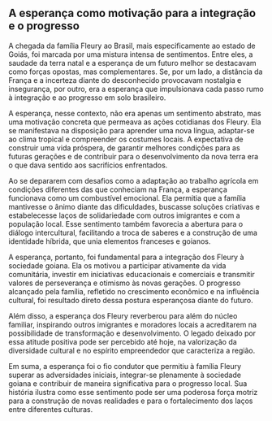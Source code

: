 ## A esperança como motivação para a integração e o progresso

A chegada da família Fleury ao Brasil, mais especificamente ao estado de Goiás, foi marcada por uma mistura intensa de sentimentos. Entre eles, a saudade da terra natal e a esperança de um futuro melhor se destacavam como forças opostas, mas complementares. Se, por um lado, a distância da França e a incerteza diante do desconhecido provocavam nostalgia e insegurança, por outro, era a esperança que impulsionava cada passo rumo à integração e ao progresso em solo brasileiro.

A esperança, nesse contexto, não era apenas um sentimento abstrato, mas uma motivação concreta que permeava as ações cotidianas dos Fleury. Ela se manifestava na disposição para aprender uma nova língua, adaptar-se ao clima tropical e compreender os costumes locais. A expectativa de construir uma vida próspera, de garantir melhores condições para as futuras gerações e de contribuir para o desenvolvimento da nova terra era o que dava sentido aos sacrifícios enfrentados.

Ao se depararem com desafios como a adaptação ao trabalho agrícola em condições diferentes das que conheciam na França, a esperança funcionava como um combustível emocional. Ela permitia que a família mantivesse o ânimo diante das dificuldades, buscasse soluções criativas e estabelecesse laços de solidariedade com outros imigrantes e com a população local. Esse sentimento também favorecia a abertura para o diálogo intercultural, facilitando a troca de saberes e a construção de uma identidade híbrida, que unia elementos franceses e goianos.

A esperança, portanto, foi fundamental para a integração dos Fleury à sociedade goiana. Ela os motivou a participar ativamente da vida comunitária, investir em iniciativas educacionais e comerciais e transmitir valores de perseverança e otimismo às novas gerações. O progresso alcançado pela família, refletido no crescimento econômico e na influência cultural, foi resultado direto dessa postura esperançosa diante do futuro.

Além disso, a esperança dos Fleury reverberou para além do núcleo familiar, inspirando outros imigrantes e moradores locais a acreditarem na possibilidade de transformação e desenvolvimento. O legado deixado por essa atitude positiva pode ser percebido até hoje, na valorização da diversidade cultural e no espírito empreendedor que caracteriza a região.

Em suma, a esperança foi o fio condutor que permitiu à família Fleury superar as adversidades iniciais, integrar-se plenamente à sociedade goiana e contribuir de maneira significativa para o progresso local. Sua história ilustra como esse sentimento pode ser uma poderosa força motriz para a construção de novas realidades e para o fortalecimento dos laços entre diferentes culturas.